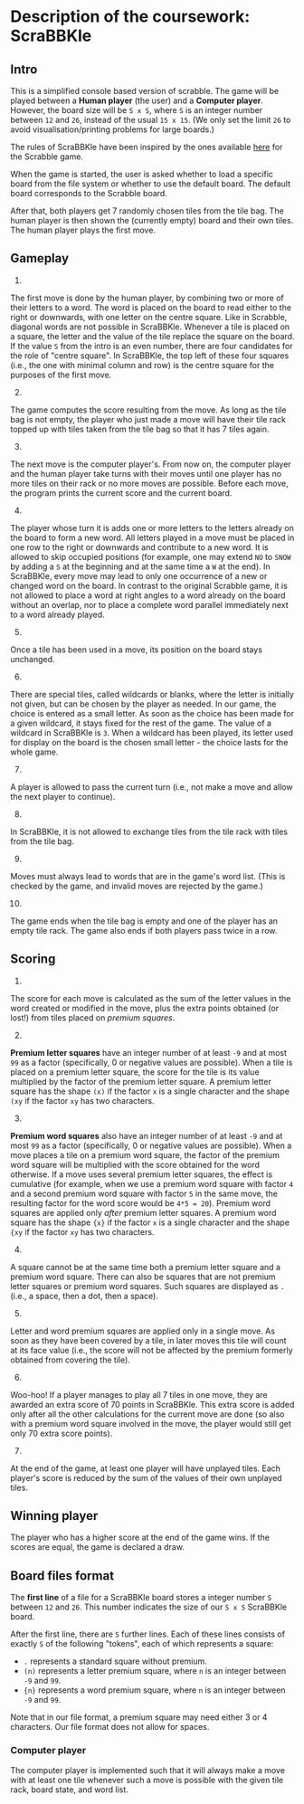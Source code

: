 # Description of the coursework: ScraBBKle

## Intro

This is a simplified console based version of scrabble.  The game will be played between a **Human player** (the user) and a **Computer player**.  However, the board size will be `S x S`, where `S` is an integer number between `12` and `26`, instead of the usual `15 x 15`. (We only set the limit `26`  to avoid visualisation/printing problems for large boards.)

The rules of ScraBBKle have been inspired by the ones available [here](https://www.hasbro.com/common/instruct/Scrabble_\(2003\).pdf) for the Scrabble game.

When the game is started, the user is asked whether to load a specific board from the file system or whether to use the default board. The default board corresponds to the Scrabble board.

After that, both players get 7 randomly chosen tiles from the tile bag. The human player is then shown the (currently empty) board and their own tiles. The human player plays the first move.

## Gameplay

1.
The first move is done by the human player, by combining two or more of their letters to a word. The word is placed on the board to read either to the right or downwards, with one letter on the centre square. Like in Scrabble, diagonal words are not possible in ScraBBKle. Whenever a tile is placed on a square, the letter and the value of the tile replace the square on the board. If the value `S` from the intro is an even number, there are four candidates for the role of "centre square". In ScraBBKle, the top left of these four squares (i.e., the one with minimal column and row) is the centre square for the purposes of the first move.

2.
The game computes the score resulting from the move. As long as the tile bag is not empty, the player who just made a move will have their tile rack topped up with tiles taken from the tile bag so that it has 7 tiles again.

3.
The next move is the computer player's. From now on, the computer player and the human player take turns with their moves until one player has no more tiles on their rack or no more moves are possible. Before each move, the program prints the current score and the current board.

4.
The player whose turn it is adds one or more letters to the letters already on the board to form a new word. All letters played in a move must be placed in one row to the right or downwards and contribute to a new word. It is allowed to skip occupied positions (for example, one may extend `NO` to `SNOW` by adding a `S` at the beginning and at the same time a `W` at the end). In ScraBBKle, every move may lead to only one occurrence of a new or changed word on the board. In contrast to the original Scrabble game, it is not allowed to place a word at right angles to a word already on the board without an overlap, nor to place a complete word parallel immediately next to a word already played.

5.
Once a tile has been used in a move, its position on the board stays unchanged.

6.
There are special tiles, called wildcards or blanks, where the letter is initially not given, but can be chosen by the player as needed. In our game, the choice is entered as a small letter. As soon as the choice has been made for a given wildcard, it stays fixed for the rest of the game. The value of a wildcard in ScraBBKle is `3`. When a wildcard has been played, its letter used for display on the board is the chosen small letter - the choice lasts for the whole game.

7.
A player is allowed to pass the current turn (i.e., not make a move and allow the next player to continue).

8.
In ScraBBKle, it is not allowed to exchange tiles from the tile rack with tiles from the tile bag.

9.
Moves must always lead to words that are in the game's word list. (This is checked by the game, and invalid moves are rejected by the game.)

10.
The game ends when the tile bag is empty and one of the player has an empty tile rack. The game also ends if both players pass twice in a row.


## Scoring

1.
The score for each move is calculated as the sum of the letter values in the word created or modified in the move, plus the extra points obtained (or lost!) from tiles placed on *premium squares*.

2.
**Premium letter squares** have an integer number of at least `-9` and at most `99` as a factor (specifically, 0 or negative values are possible). When a tile is placed on a premium letter square, the score for the tile is its value multiplied by the factor of the premium letter square. A premium letter square has the shape `(x)` if the factor `x` is a single character and the shape `(xy` if the factor `xy` has two characters.

3.
**Premium word squares** also have an integer number of at least `-9` and at most `99` as a factor (specifically, 0 or negative values are possible). When a move places a tile on a premium word square, the factor of the premium word square will be multiplied with the score obtained for the word otherwise. If a move uses several premium letter squares, the effect is cumulative (for example, when we use a premium word square with factor `4` and a second premium word square with factor `5` in the same move, the resulting factor for the word score would be `4*5 = 20`). Premium word squares are applied only *after* premium letter squares. A premium word square has the shape `{x}` if the factor `x` is a single character and the shape `{xy` if the factor `xy` has two characters.

4.
A square cannot be at the same time both a premium letter square and a premium word square. There can also be squares that are not premium letter squares or premium word squares. Such squares are displayed as ` . ` (i.e., a space, then a dot, then a space).

5.
Letter and word premium squares are applied only in a single move. As soon as they have been covered by a tile, in later moves this tile will count at its face value (i.e., the score will not be affected by the premium formerly obtained from covering the tile).

6.
Woo-hoo! If a player manages to play all 7 tiles in one move, they are awarded an extra score of 70 points in ScraBBKle. This extra score is added only after all the other calculations for the current move are done (so also with a premium word square involved in the move, the player would still get only 70 extra score points).

7.
At the end of the game, at least one player will have unplayed tiles. Each player's score is reduced by the sum of the values of their own unplayed tiles.


## Winning player

The player who has a higher score at the end of the game wins. If the scores are equal, the game is declared a draw.



## Board files format

The **first line** of a file for a ScraBBKle board stores a integer number `S` between `12` and `26`. This number indicates the size of our `S x S` ScraBBKle board.

After the first line, there are `S` further lines. Each of these lines consists of exactly `S` of the following "tokens", each of which represents a square:

- `.` represents a standard square without premium.
- `(n)` represents a letter premium square, where `n` is an integer between `-9` and `99`.
- `{n}` represents a word premium square, where `n` is an integer between `-9` and `99`.

Note that in our file format, a premium square may need either 3 or 4 characters. Our file format does not allow for spaces.



### Computer player

The computer player is implemented such that it will always make a move with at least one tile whenever such a move is possible with the given tile rack, board state, and word list.
